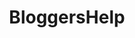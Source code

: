 ---
title: BloggersHelp
crosslinks:
- Entrepreneur
- redditrequest
- ShadowBan
- technology
- dyscalculia
---